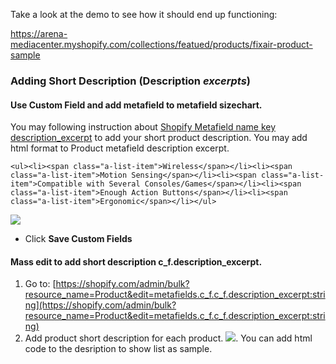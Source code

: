 Take a look at the demo to see how it should end up functioning: 

https://arena-mediacenter.myshopify.com/collections/featued/products/fixair-product-sample

### Adding Short Description \(Description _excerpts_\)

#### Use Custom Field and add metafield  to metafield sizechart.

You may following instruction about [Shopify Metafield name key description\_excerpt](/shopify-metafield.md) to add your short product description. You may add html format to Product metafield description excerpt.

```
<ul><li><span class="a-list-item">Wireless</span></li><li><span class="a-list-item">Motion Sensing</span></li><li><span class="a-list-item">Compatible with Several Consoles/Games</span></li><li><span class="a-list-item">Enough Action Buttons</span></li><li><span class="a-list-item">Ergonomic</span></li></ul>
```

![](/assets/metafieldproduct.png)

* Click **Save Custom Fields**

#### Mass edit to add short description c_f.description_excerpt.

1. Go to: [https://shopify.com/admin/bulk?resource_name=Product&edit=metafields.c_f.c_f.description_excerpt:string](https://shopify.com/admin/bulk?resource_name=Product&edit=metafields.c_f.c_f.description_excerpt:string)
2. Add product short description for each product.
![](/assets/description.png). You can add html code to the desription to show list as sample.



